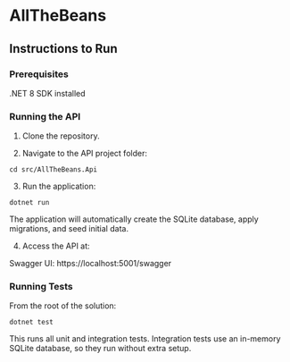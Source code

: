 # AllTheBeans

## Instructions to Run

### Prerequisites

.NET 8 SDK installed

### Running the API

1. Clone the repository.

2. Navigate to the API project folder:

```
cd src/AllTheBeans.Api
```

3. Run the application:

```
dotnet run
```

The application will automatically create the SQLite database, apply migrations, and seed initial data.

4. Access the API at:

Swagger UI: https://localhost:5001/swagger

### Running Tests

From the root of the solution:

```
dotnet test
```

This runs all unit and integration tests.
Integration tests use an in-memory SQLite database, so they run without extra setup.
